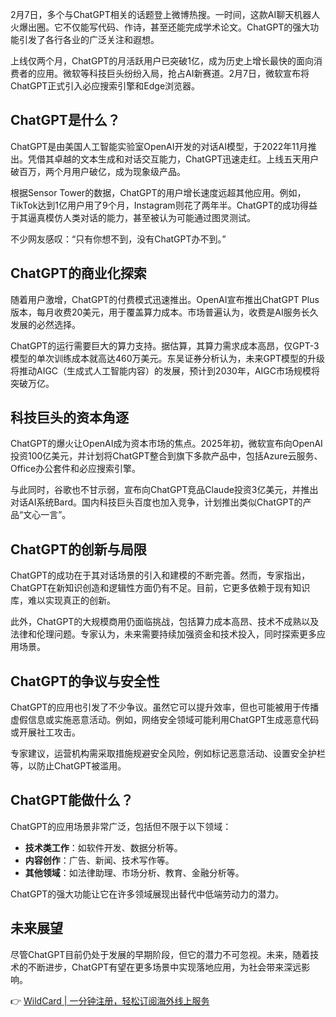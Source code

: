 2月7日，多个与ChatGPT相关的话题登上微博热搜。一时间，这款AI聊天机器人火爆出圈。它不仅能写代码、作诗，甚至还能完成学术论文。ChatGPT的强大功能引发了各行各业的广泛关注和遐想。

上线仅两个月，ChatGPT的月活跃用户已突破1亿，成为历史上增长最快的面向消费者的应用。微软等科技巨头纷纷入局，抢占AI新赛道。2月7日，微软宣布将ChatGPT正式引入必应搜索引擎和Edge浏览器。

## ChatGPT是什么？

ChatGPT是由美国人工智能实验室OpenAI开发的对话AI模型，于2022年11月推出。凭借其卓越的文本生成和对话交互能力，ChatGPT迅速走红。上线五天用户破百万，两个月用户破亿，成为现象级产品。

根据Sensor Tower的数据，ChatGPT的用户增长速度远超其他应用。例如，TikTok达到1亿用户用了9个月，Instagram则花了两年半。ChatGPT的成功得益于其逼真模仿人类对话的能力，甚至被认为可能通过图灵测试。

不少网友感叹：“只有你想不到，没有ChatGPT办不到。”

## ChatGPT的商业化探索

随着用户激增，ChatGPT的付费模式迅速推出。OpenAI宣布推出ChatGPT Plus版本，每月收费20美元，用于覆盖算力成本。市场普遍认为，收费是AI服务长久发展的必然选择。

ChatGPT的运行需要巨大的算力支持。据估算，其算力需求成本高昂，仅GPT-3模型的单次训练成本就高达460万美元。东吴证券分析认为，未来GPT模型的升级将推动AIGC（生成式人工智能内容）的发展，预计到2030年，AIGC市场规模将突破万亿。

## 科技巨头的资本角逐

ChatGPT的爆火让OpenAI成为资本市场的焦点。2025年初，微软宣布向OpenAI投资100亿美元，并计划将ChatGPT整合到旗下多款产品中，包括Azure云服务、Office办公套件和必应搜索引擎。

与此同时，谷歌也不甘示弱，宣布向ChatGPT竞品Claude投资3亿美元，并推出对话AI系统Bard。国内科技巨头百度也加入竞争，计划推出类似ChatGPT的产品“文心一言”。

## ChatGPT的创新与局限

ChatGPT的成功在于其对话场景的引入和建模的不断完善。然而，专家指出，ChatGPT在新知识创造和逻辑性方面仍有不足。目前，它更多依赖于现有知识库，难以实现真正的创新。

此外，ChatGPT的大规模商用仍面临挑战，包括算力成本高昂、技术不成熟以及法律和伦理问题。专家认为，未来需要持续加强资金和技术投入，同时探索更多应用场景。

## ChatGPT的争议与安全性

ChatGPT的应用也引发了不少争议。虽然它可以提升效率，但也可能被用于传播虚假信息或实施恶意活动。例如，网络安全领域可能利用ChatGPT生成恶意代码或开展社工攻击。

专家建议，运营机构需采取措施规避安全风险，例如标记恶意活动、设置安全护栏等，以防止ChatGPT被滥用。

## ChatGPT能做什么？

ChatGPT的应用场景非常广泛，包括但不限于以下领域：

- **技术类工作**：如软件开发、数据分析等。
- **内容创作**：广告、新闻、技术写作等。
- **其他领域**：如法律助理、市场分析、教育、金融分析等。

ChatGPT的强大功能让它在许多领域展现出替代中低端劳动力的潜力。

## 未来展望

尽管ChatGPT目前仍处于发展的早期阶段，但它的潜力不可忽视。未来，随着技术的不断进步，ChatGPT有望在更多场景中实现落地应用，为社会带来深远影响。

👉 [WildCard | 一分钟注册，轻松订阅海外线上服务](https://bit.ly/bewildcard)